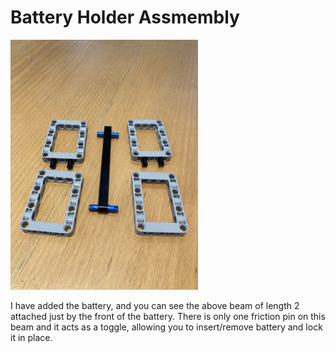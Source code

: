 # Battery Holder Assmembly

<img src="../images/battery/step_1.jpg" width=300>

I have added the battery, and you can see the above beam of length 2 attached just by the front of the battery. There is only one friction pin on this beam and it acts as a toggle, allowing you to insert/remove battery and lock it in place.
